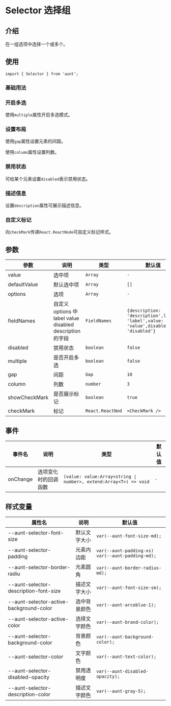 # Selector 选择组

<code hidden="hidden" src="./demos/demo.tsx"></code>

## 介绍

在一组选项中选择一个或多个。

## 使用

```tsx
import { Selector } from 'aunt';
```

### 基础用法

<code src="./demos/demo-base.tsx"></code>

### 开启多选

使用`multiple`属性开启多选模式。
<code src="./demos/demo-multiple.tsx"></code>

### 设置布局

使用`gap`属性设置元素的间距。

使用`column`属性设置列数。
<code src="./demos/demo-layout.tsx"></code>

### 禁用状态

可给某个元素设置`disabled`表示禁用状态。
<code src="./demos/demo-disabled.tsx"></code>

### 描述信息

设置`description`属性可展示描述信息。
<code src="./demos/demo-desc.tsx"></code>

### 自定义标记

向`checkMark`传递`React.ReactNode`可自定义标记样式。
<code src="./demos/demo-mark.tsx"></code>

## 参数

| 参数          | 说明                                                      | 类型             | 默认值                                                                            |
| ------------- | --------------------------------------------------------- | ---------------- | --------------------------------------------------------------------------------- |
| value         | 选中项                                                    | `Array`          | `-`                                                                               |
| defaultValue  | 默认选中项                                                | `Array`          | `[]`                                                                              |
| options       | 选项                                                      | `Array`          | `-`                                                                               |
| fieldNames    | 自定义 options 中 label value disabled description 的字段 | `FieldNames`     | `{description: 'description',label: 'label',value: 'value',disabled: 'disabled'}` |
| disabled      | 禁用状态                                                  | `boolean`        | `false`                                                                           |
| multiple      | 是否开启多选                                              | `boolean`        | `false`                                                                           |
| gap           | 间距                                                      | `Gap`            | `10`                                                                              |
| column        | 列数                                                      | `number`         | `3`                                                                               |
| showCheckMark | 是否展示标记                                              | `boolean`        | `true`                                                                            |
| checkMark     | 标记                                                      | `React.ReactNod` | `<CheckMark />`                                                                   |

## 事件

| 事件名   | 说明                 | 类型                                                              | 默认值 |
| -------- | -------------------- | ----------------------------------------------------------------- | ------ |
| onChange | 选项变化时的回调函数 | `(value: value:Array<string \| number>, extend:Array<T>) => void` | `-`    |

## 样式变量

| 属性名                                  | 说明         | 默认值                                           |
| --------------------------------------- | ------------ | ------------------------------------------------ |
| --aunt-selector-font-size               | 默认文字大小 | `var(--aunt-font-size-md);`                      |
| --aunt-selector-padding                 | 元素内边距   | `var(--aunt-padding-xs) var(--aunt-padding-md);` |
| --aunt-selector-border-radiu            | 元素圆角     | `var(--aunt-border-radius-md);`                  |
| --aunt-selector-description-font-size   | 描述文字大小 | `var(--aunt-font-size-sm);`                      |
| --aunt-selector-active-background-color | 选中背景颜色 | `var(--aunt-arcoblue-1);`                        |
| --aunt-selector-active-color            | 选择文字颜色 | `var(--aunt-brand-color);`                       |
| --aunt-selector-background-color        | 背景颜色     | `var(--aunt-background-color);`                  |
| --aunt-selector-color                   | 文字颜色     | `var(--aunt-text-color);`                        |
| --aunt-selector-disabled-opacity        | 禁用透明度   | `var(--aunt-disabled-opacity);`                  |
| --aunt-selector-description-color       | 描述文字颜色 | `var(--aunt-gray-5);`                            |
